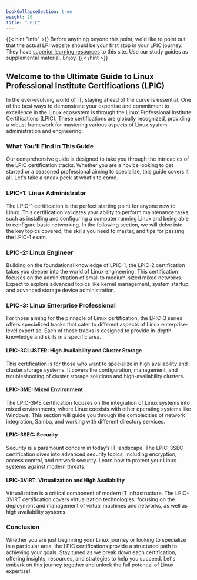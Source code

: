 ```yaml
---
bookCollapseSection: true
weight: 20
title: "LPIC"
---
```


{{< hint "info" >}}
Before anything beyond this point, we'd like to point out that the actual LPI website should be your first stop in your LPIC journey. They have [superior learning resources](https://learning.lpi.org/en/learning-materials/101-500/) to this site. Use our study guides as supplemental material. Enjoy.
{{< /hint >}}

## Welcome to the Ultimate Guide to Linux Professional Institute Certifications (LPIC)

In the ever-evolving world of IT, staying ahead of the curve is essential. One of the best ways to demonstrate your expertise and commitment to excellence in the Linux ecosystem is through the Linux Professional Institute Certifications (LPIC). These certifications are globally recognized, providing a robust framework for mastering various aspects of Linux system administration and engineering.

### What You'll Find in This Guide

Our comprehensive guide is designed to take you through the intricacies of the LPIC certification tracks. Whether you are a novice looking to get started or a seasoned professional aiming to specialize, this guide covers it all. Let's take a sneak peek at what's to come.

### LPIC-1: Linux Administrator

The LPIC-1 certification is the perfect starting point for anyone new to Linux. This certification validates your ability to perform maintenance tasks, such as installing and configuring a computer running Linux and being able to configure basic networking. In the following section, we will delve into the key topics covered, the skills you need to master, and tips for passing the LPIC-1 exam.

### LPIC-2: Linux Engineer

Building on the foundational knowledge of LPIC-1, the LPIC-2 certification takes you deeper into the world of Linux engineering. This certification focuses on the administration of small to medium-sized mixed networks. Expect to explore advanced topics like kernel management, system startup, and advanced storage device administration.

### LPIC-3: Linux Enterprise Professional

For those aiming for the pinnacle of Linux certification, the LPIC-3 series offers specialized tracks that cater to different aspects of Linux enterprise-level expertise. Each of these tracks is designed to provide in-depth knowledge and skills in a specific area.

#### LPIC-3CLUSTER: High Availability and Cluster Storage

This certification is for those who want to specialize in high availability and cluster storage systems. It covers the configuration, management, and troubleshooting of cluster storage solutions and high-availability clusters.

#### LPIC-3ME: Mixed Environment

The LPIC-3ME certification focuses on the integration of Linux systems into mixed environments, where Linux coexists with other operating systems like Windows. This section will guide you through the complexities of network integration, Samba, and working with different directory services.

#### LPIC-3SEC: Security

Security is a paramount concern in today’s IT landscape. The LPIC-3SEC certification dives into advanced security topics, including encryption, access control, and network security. Learn how to protect your Linux systems against modern threats.

#### LPIC-3VIRT: Virtualization and High Availability

Virtualization is a critical component of modern IT infrastructure. The LPIC-3VIRT certification covers virtualization technologies, focusing on the deployment and management of virtual machines and networks, as well as high availability systems.

### Conclusion

Whether you are just beginning your Linux journey or looking to specialize in a particular area, the LPIC certifications provide a structured path to achieving your goals. Stay tuned as we break down each certification, offering insights, resources, and strategies to help you succeed. Let's embark on this journey together and unlock the full potential of Linux expertise!
